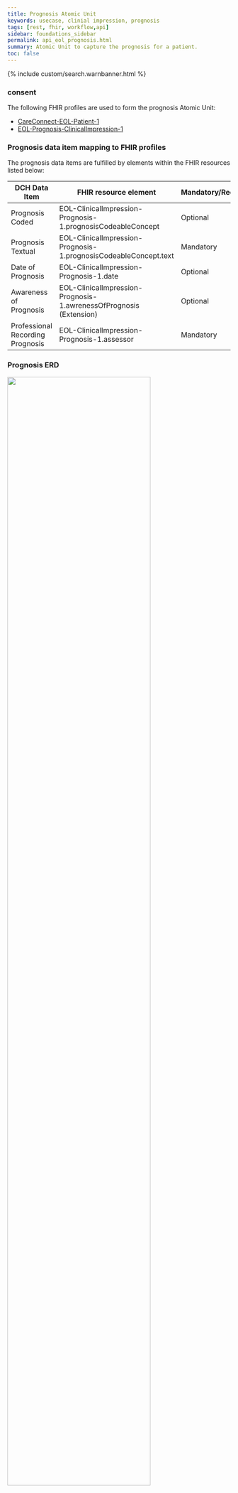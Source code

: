 ```yaml
---
title: Prognosis Atomic Unit
keywords: usecase, clinial impression, prognosis
tags: [rest, fhir, workflow,api]
sidebar: foundations_sidebar
permalink: api_eol_prognosis.html
summary: Atomic Unit to capture the prognosis for a patient.
toc: false
---
```

{% include custom/search.warnbanner.html %}

### consent ###


The following FHIR profiles are used to form the prognosis Atomic Unit:

- [CareConnect-EOL-Patient-1](https://fhir.nhs.uk/STU3/StructureDefinition/CareConnect-EOL-Patient-1.xml)
- [EOL-Prognosis-ClinicalImpression-1](https://fhir.nhs.uk/STU3/StructureDefinition/EOL-Prognosis-ClinicalImpression-1.xml)

### Prognosis data item mapping to FHIR profiles ###

The prognosis data items are fulfilled by elements within the FHIR resources listed below:

| DCH Data Item                       | FHIR resource element                                                   | Mandatory/Required/Optional |
|-------------------------------------|-------------------------------------------------------------------------|-----------------------------|
| Prognosis Coded        		       | EOL-ClinicalImpression-Prognosis-1.prognosisCodeableConcept          | Optional                   |
| Prognosis Textual | EOL-ClinicalImpression-Prognosis-1.prognosisCodeableConcept.text    | Mandatory |
| Date of Prognosis | EOL-ClinicalImpression-Prognosis-1.date    |Optional |
| Awareness of Prognosis | EOL-ClinicalImpression-Prognosis-1.awrenessOfPrognosis (Extension) | Optional |
| Professional Recording Prognosis | EOL-ClinicalImpression-Prognosis-1.assessor | Mandatory |


### Prognosis ERD ###

<img src="images/erd/erd-prognosis.svg" style="width:80%;max-width: 80%;">

### Prognosis Example XML ###

<script src="https://gist.github.com/IOPS-DEV/22c1c28de21a1c341deff1145d113de0.js"></script>




